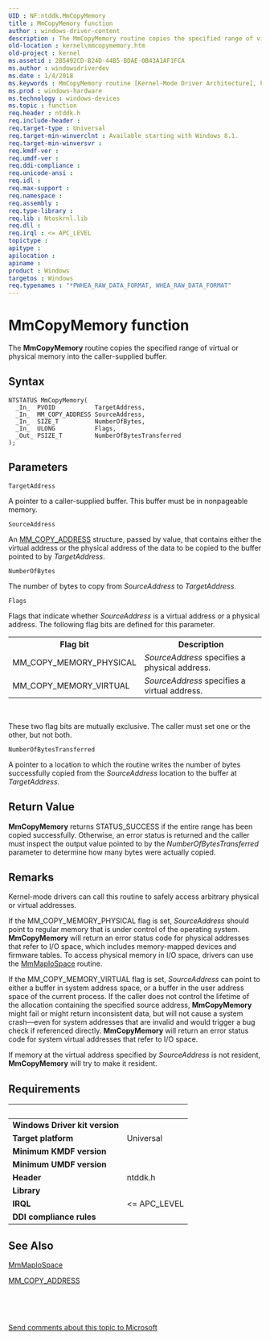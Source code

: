 ```yaml
---
UID : NF:ntddk.MmCopyMemory
title : MmCopyMemory function
author : windows-driver-content
description : The MmCopyMemory routine copies the specified range of virtual or physical memory into the caller-supplied buffer.
old-location : kernel\mmcopymemory.htm
old-project : kernel
ms.assetid : 2B5492CD-B24D-44B5-BDAE-0B43A1AF1FCA
ms.author : windowsdriverdev
ms.date : 1/4/2018
ms.keywords : MmCopyMemory routine [Kernel-Mode Driver Architecture], kernel.mmcopymemory, ntddk/MmCopyMemory, MmCopyMemory
ms.prod : windows-hardware
ms.technology : windows-devices
ms.topic : function
req.header : ntddk.h
req.include-header : 
req.target-type : Universal
req.target-min-winverclnt : Available starting with Windows 8.1.
req.target-min-winversvr : 
req.kmdf-ver : 
req.umdf-ver : 
req.ddi-compliance : 
req.unicode-ansi : 
req.idl : 
req.max-support : 
req.namespace : 
req.assembly : 
req.type-library : 
req.lib : Ntoskrnl.lib
req.dll : 
req.irql : <= APC_LEVEL
topictype : 
apitype : 
apilocation : 
apiname : 
product : Windows
targetos : Windows
req.typenames : "*PWHEA_RAW_DATA_FORMAT, WHEA_RAW_DATA_FORMAT"
---
```



# MmCopyMemory function
The <b>MmCopyMemory</b> routine copies the specified range of virtual or physical memory into the caller-supplied buffer.

## Syntax

````
NTSTATUS MmCopyMemory(
  _In_  PVOID           TargetAddress,
  _In_  MM_COPY_ADDRESS SourceAddress,
  _In_  SIZE_T          NumberOfBytes,
  _In_  ULONG           Flags,
  _Out_ PSIZE_T         NumberOfBytesTransferred
);
````

## Parameters

`TargetAddress`

A pointer to a caller-supplied buffer. This buffer must be in nonpageable  memory.

`SourceAddress`

An <a href="..\ntddk\ns-ntddk-_mm_copy_address.md">MM_COPY_ADDRESS</a> structure, passed by value, that contains either the virtual address or the physical address of the data to be copied to the buffer pointed to by <i>TargetAddress</i>.

`NumberOfBytes`

The number of bytes to copy from <i>SourceAddress</i> to <i>TargetAddress</i>.

`Flags`

Flags that indicate whether <i>SourceAddress</i> is a virtual address or a physical address. The following flag bits are defined for this parameter.
<table>
<tr>
<th>Flag bit</th>
<th>Description</th>
</tr>
<tr>
<td>MM_COPY_MEMORY_PHYSICAL</td>
<td><i>SourceAddress</i> specifies a physical address.</td>
</tr>
<tr>
<td>MM_COPY_MEMORY_VIRTUAL</td>
<td><i>SourceAddress</i> specifies a virtual address.</td>
</tr>
</table> 

These two flag bits are mutually exclusive. The caller must set one or the other, but not both.

`NumberOfBytesTransferred`

A pointer to a location to which the routine writes the number of bytes successfully copied from the <i>SourceAddress</i> location to the buffer at <i>TargetAddress</i>.


## Return Value

<b>MmCopyMemory</b> returns STATUS_SUCCESS if the entire range has been copied successfully. Otherwise, an error status is returned and the caller must inspect the output value pointed to by the <i>NumberOfBytesTransferred</i> parameter to determine how many bytes were actually copied.

## Remarks

Kernel-mode drivers can call this routine to safely access arbitrary physical or virtual addresses.

If the MM_COPY_MEMORY_PHYSICAL flag is set, <i>SourceAddress</i> should point to regular memory that is under control of the operating system. <b>MmCopyMemory</b> will return an error status code for physical addresses that refer to I/O space, which includes memory-mapped devices and firmware tables. To access physical memory in I/O space, drivers can use the <a href="..\wdm\nf-wdm-mmmapiospace.md">MmMapIoSpace</a> routine.

If the MM_COPY_MEMORY_VIRTUAL flag is set, <i>SourceAddress</i> can point to either a buffer in system address space, or a buffer in the user address space of the current process. If the caller does not control the lifetime of the allocation containing the specified source address, <b>MmCopyMemory</b> might fail or might return inconsistent data, but will not cause a system crash—even for system addresses that are invalid and would trigger a bug check if referenced directly. <b>MmCopyMemory</b> will return an error status code for system virtual addresses that refer to I/O space.

If memory at the virtual address specified by <i>SourceAddress</i> is not resident, <b>MmCopyMemory</b> will try to make it resident.

## Requirements
| &nbsp; | &nbsp; |
| ---- |:---- |
| **Windows Driver kit version** |  |
| **Target platform** | Universal |
| **Minimum KMDF version** |  |
| **Minimum UMDF version** |  |
| **Header** | ntddk.h |
| **Library** |  |
| **IRQL** | <= APC_LEVEL |
| **DDI compliance rules** |  |

## See Also

<a href="..\wdm\nf-wdm-mmmapiospace.md">MmMapIoSpace</a>

<a href="..\ntddk\ns-ntddk-_mm_copy_address.md">MM_COPY_ADDRESS</a>

 

 

<a href="mailto:wsddocfb@microsoft.com?subject=Documentation%20feedback [kernel\kernel]:%20MmCopyMemory routine%20 RELEASE:%20(1/4/2018)&amp;body=%0A%0APRIVACY STATEMENT%0A%0AWe use your feedback to improve the documentation. We don't use your email address for any other purpose, and we'll remove your email address from our system after the issue that you're reporting is fixed. While we're working to fix this issue, we might send you an email message to ask for more info. Later, we might also send you an email message to let you know that we've addressed your feedback.%0A%0AFor more info about Microsoft's privacy policy, see http://privacy.microsoft.com/en-us/default.aspx." title="Send comments about this topic to Microsoft">Send comments about this topic to Microsoft</a>